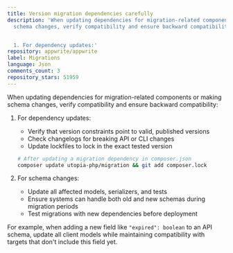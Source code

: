 ```yaml
---
title: Version migration dependencies carefully
description: 'When updating dependencies for migration-related components or making
  schema changes, verify compatibility and ensure backward compatibility:


  1. For dependency updates:'
repository: appwrite/appwrite
label: Migrations
language: Json
comments_count: 3
repository_stars: 51959
---
```


When updating dependencies for migration-related components or making schema changes, verify compatibility and ensure backward compatibility:

1. For dependency updates:
   - Verify that version constraints point to valid, published versions
   - Check changelogs for breaking API or CLI changes
   - Update lockfiles to lock in the exact tested version
   ```bash
   # After updating a migration dependency in composer.json
   composer update utopia-php/migration && git add composer.lock
   ```

2. For schema changes:
   - Update all affected models, serializers, and tests
   - Ensure systems can handle both old and new schemas during migration periods
   - Test migrations with new dependencies before deployment
   
For example, when adding a new field like `"expired": boolean` to an API schema, update all client models while maintaining compatibility with targets that don't include this field yet.